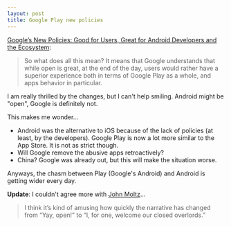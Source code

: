 ```yaml
---
layout: post
title: Google Play new policies
---
```


[Google’s New Policies: Good for Users, Great for Android Developers and the Ecosystem](http://blog.inner-active.com/2013/08/googles-new-policies-good-for-users-great-for-android-developers-and-the-ecosystem/):

> So what does all this mean? It means that Google understands that while open is great, at the end of the day, users would rather have a superior experience both in terms of Google Play as a whole, and apps behavior in particular.

I am really thrilled by the changes, but I can't help smiling. Android might be "open", Google is definitely not.

This makes me wonder…

* Android was the alternative to iOS because of the lack of policies (at least, by the developers). Google Play is now a lot more similar to the App Store. It is not as strict though.
* Will Google remove the abusive apps retroactively?
* China? Google was already out, but this will make the situation worse.

Anyways, the chasm between Play (Google's Android) and Android is getting wider every day.

**Update**: I couldn't agree more with [John Moltz](http://verynicewebsite.net/2013/08/open-always-loses/)...

> I think it’s kind of amusing how quickly the narrative has changed from “Yay, open!” to “I, for one, welcome our closed overlords.”

